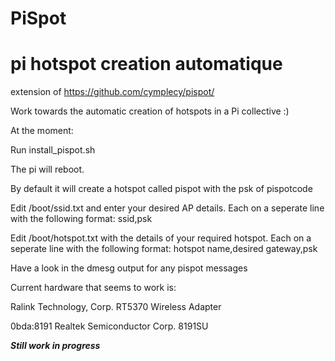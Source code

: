 PiSpot
=======
pi hotspot creation automatique
================================

extension of https://github.com/cymplecy/pispot/

Work towards the automatic creation of hotspots in a Pi collective :)

At the moment:

Run install_pispot.sh

The pi will reboot.

By default it will create a hotspot called pispot with the psk of pispotcode

Edit /boot/ssid.txt and enter your desired AP details. Each on a seperate line with the following format: ssid,psk

Edit /boot/hotspot.txt with the details of your required hotspot. Each on a seperate line with the following format: hotspot name,desired gateway,psk

Have a look in the dmesg output for any pispot messages

Current hardware that seems to work is:

Ralink Technology, Corp. RT5370 Wireless Adapter

0bda:8191 Realtek Semiconductor Corp. 8191SU


***Still work in progress***
